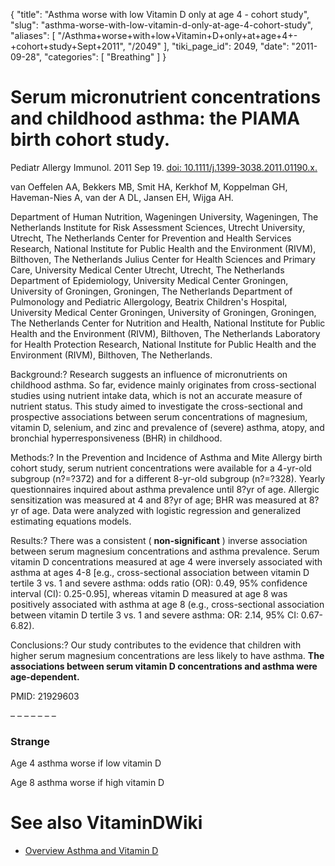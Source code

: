 {
  "title": "Asthma worse with low Vitamin D only at age 4 - cohort study",
  "slug": "asthma-worse-with-low-vitamin-d-only-at-age-4-cohort-study",
  "aliases": [
    "/Asthma+worse+with+low+Vitamin+D+only+at+age+4+-+cohort+study+Sept+2011",
    "/2049"
  ],
  "tiki_page_id": 2049,
  "date": "2011-09-28",
  "categories": [
    "Breathing"
  ]
}


# Serum micronutrient concentrations and childhood asthma: the PIAMA birth cohort study.

Pediatr Allergy Immunol. 2011 Sep 19. [doi: 10.1111/j.1399-3038.2011.01190.x.](https://doi.org/10.1111/j.1399-3038.2011.01190.x.) 

van Oeffelen AA, Bekkers MB, Smit HA, Kerkhof M, Koppelman GH, Haveman-Nies A, van der A DL, Jansen EH, Wijga AH.

Department of Human Nutrition, Wageningen University, Wageningen, The Netherlands Institute for Risk Assessment Sciences, Utrecht University, Utrecht, The Netherlands Center for Prevention and Health Services Research, National Institute for Public Health and the Environment (RIVM), Bilthoven, The Netherlands Julius Center for Health Sciences and Primary Care, University Medical Center Utrecht, Utrecht, The Netherlands Department of Epidemiology, University Medical Center Groningen, University of Groningen, Groningen, The Netherlands Department of Pulmonology and Pediatric Allergology, Beatrix Children's Hospital, University Medical Center Groningen, University of Groningen, Groningen, The Netherlands Center for Nutrition and Health, National Institute for Public Health and the Environment (RIVM), Bilthoven, The Netherlands Laboratory for Health Protection Research, National Institute for Public Health and the Environment (RIVM), Bilthoven, The Netherlands.

Background:? Research suggests an influence of micronutrients on childhood asthma. So far, evidence mainly originates from cross-sectional studies using nutrient intake data, which is not an accurate measure of nutrient status. This study aimed to investigate the cross-sectional and prospective associations between serum concentrations of magnesium, vitamin D, selenium, and zinc and prevalence of (severe) asthma, atopy, and bronchial hyperresponsiveness (BHR) in childhood. 

Methods:? In the Prevention and Incidence of Asthma and Mite Allergy birth cohort study, serum nutrient concentrations were available for a 4-yr-old subgroup (n?=?372) and for a different 8-yr-old subgroup (n?=?328). Yearly questionnaires inquired about asthma prevalence until 8?yr of age. Allergic sensitization was measured at 4 and 8?yr of age; BHR was measured at 8?yr of age. Data were analyzed with logistic regression and generalized estimating equations models. 

Results:? There was a consistent ( **non-significant** ) inverse association between serum magnesium concentrations and asthma prevalence. Serum vitamin D concentrations measured at age 4 were inversely associated with asthma at ages 4-8 <span>[e.g., cross-sectional association between vitamin D tertile 3 vs. 1 and severe asthma: odds ratio (OR): 0.49, 95% confidence interval (CI): 0.25-0.95]</span>, whereas vitamin D measured at age 8 was positively associated with asthma at age 8 (e.g., cross-sectional association between vitamin D tertile 3 vs. 1 and severe asthma: OR: 2.14, 95% CI: 0.67-6.82). 

Conclusions:? Our study contributes to the evidence that children with higher serum magnesium concentrations are less likely to have asthma.  **The associations between serum vitamin D concentrations and asthma were age-dependent.** 

PMID:     21929603

– – – – – – – 

### Strange

Age 4  asthma worse if low vitamin D

Age 8  asthma worse if high vitamin D

# See also VitaminDWiki

* [Overview Asthma and Vitamin D](/posts/overview-asthma-and-vitamin-d)

